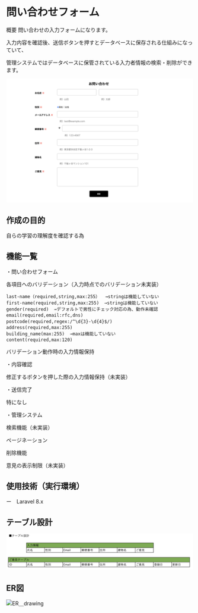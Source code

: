 # 問い合わせフォーム

概要
問い合わせの入力フォームになります。

入力内容を確認後、送信ボタンを押すとデータベースに保存される仕組みになっていて、

管理システムではデータベースに保管されている入力者情報の検索・削除ができます。

  ![contactform](contactform.png)

## 作成の目的

自らの学習の理解度を確認する為

## 機能一覧
・問い合わせフォーム

  各項目へのバリデーション（入力時点でのバリデーション未実装）
  
    last-name（required,string,max:255）  →stringは機能していない
    first-name(required,string,max:255)  →stringは機能していない
    gender(required)  →デフォルトで男性にチェック対応の為、動作未確認
    email(required,email:rfc,dns)
    postcode(required,regex:/^\d{3}-\d{4}$/)　
    address(required,max:255)
    building_name(max:255)  →maxは機能していない
    content(required,max:120)
    
  バリデーション動作時の入力情報保持

・内容確認

  修正するボタンを押した際の入力情報保持（未実装）

・送信完了

  特になし

・管理システム

  検索機能（未実装）

  ページネーション

  削除機能

  意見の表示制限（未実装）

## 使用技術（実行環境）

  ー　Laravel 8.x

## テーブル設計
![table_design](table_design.png)
## ER図
![ER＿drawing](ER＿drawing.png)
